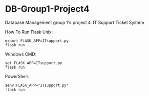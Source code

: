 # DB-Group1-Project4
Database Management group 1's project 4. IT Support Ticket System

How To Run Flask
Unix:
```
export FLASK_APP=ITsupport.py
flask run
```
Windows CMD:
```
set FLASK_APP=ITsupport.py
flask run
```
PowerShell:
```
$env:FLASK_APP="ITsupport.py"
flask run
```
